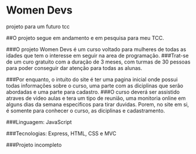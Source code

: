 # Women Devs
projeto para um futuro tcc

##O projeto segue em andamento e em pesquisa para meu TCC. 

###O projeto Women Devs é um curso voltado para mulheres de todas as idades que tem o interesse em seguir na area de programação.
###Trat-se de um curo gratuito com a duração de 3 meses, com turmas de 30 pessoas para poder conseguir dar atenção para todas as alunas.


###Por enquanto, o intuito do site é ter uma pagina inicial onde possui todas informações sobre o curso, uma parte com as diciplinas que serão abordadas e uma parte para cadastro. 
###O curso deverá ser assistido atraves de video aulas e tera um tipo de reunião, uma monitoria online em alguns dias da semana especificos para tirar duvidas. Porem, no site em si, é somente para conhecer o curso, as diciplinas e cadastramento. 

###Linguagem: JavaScript

###Tecnologias: Express, HTML, CSS e MVC

###Projeto incompleto

